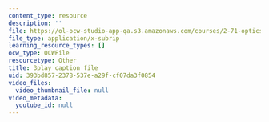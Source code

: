 ```yaml
---
content_type: resource
description: ''
file: https://ol-ocw-studio-app-qa.s3.amazonaws.com/courses/2-71-optics-spring-2009/393bd8572378537ea29fcf07da3f0854_vcqPRPkyWPU.vtt
file_type: application/x-subrip
learning_resource_types: []
ocw_type: OCWFile
resourcetype: Other
title: 3play caption file
uid: 393bd857-2378-537e-a29f-cf07da3f0854
video_files:
  video_thumbnail_file: null
video_metadata:
  youtube_id: null
---
```

